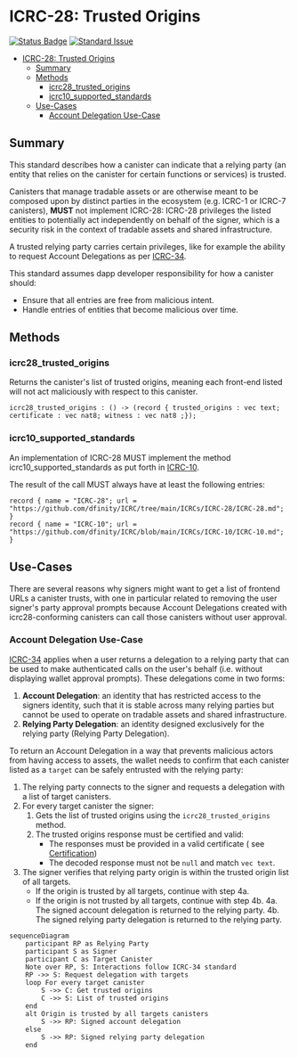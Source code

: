 # ICRC-28: Trusted Origins

[![Status Badge](https://img.shields.io/badge/STATUS-WG_APPROVED-purple.svg)](https://github.com/orgs/dfinity/projects/31)
[![Standard Issue](https://img.shields.io/badge/ISSUE-ICRC--28-blue?logo=github)](https://github.com/dfinity/wg-identity-authentication/issues/115)

<!-- TOC -->
* [ICRC-28: Trusted Origins](#icrc-28-trusted-origins)
  * [Summary](#summary)
  * [Methods](#methods)
    * [icrc28_trusted_origins](#icrc28_trusted_origins)
    * [icrc10_supported_standards](#icrc10_supported_standards)
  * [Use-Cases](#use-cases)
    * [Account Delegation Use-Case](#account-delegation-use-case)
<!-- TOC -->

## Summary

This standard describes how a canister can indicate that a relying party (an entity that relies on the canister for certain functions or services) is trusted.

Canisters that manage tradable assets or are otherwise meant to be composed upon by distinct parties in the ecosystem (e.g. ICRC-1 or ICRC-7 canisters), 
**MUST** not implement ICRC-28: ICRC-28 privileges the listed entities to potentially act independently on behalf of the signer, which is a security risk in the context of tradable assets and shared infrastructure.

A trusted relying party carries certain privileges, like for example the ability to request Account Delegations as per [ICRC-34](./icrc_34_delegation.md).

This standard assumes dapp developer responsibility for how a canister should:
- Ensure that all entries are free from malicious intent.
- Handle entries of entities that become malicious over time.

## Methods

### icrc28_trusted_origins

Returns the canister's list of trusted origins, meaning each front-end listed will not act maliciously with respect to this canister.

```
icrc28_trusted_origins : () -> (record { trusted_origins : vec text; certificate : vec nat8; witness : vec nat8 ;});
```

### icrc10_supported_standards

An implementation of ICRC-28 MUST implement the method icrc10_supported_standards as put forth in 
[ICRC-10](https://github.com/dfinity/ICRC/ICRCs/ICRC-10).

The result of the call MUST always have at least the following entries:

```
record { name = "ICRC-28"; url = "https://github.com/dfinity/ICRC/tree/main/ICRCs/ICRC-28/ICRC-28.md"; }
record { name = "ICRC-10"; url = "https://github.com/dfinity/ICRC/blob/main/ICRCs/ICRC-10/ICRC-10.md"; }
```

## Use-Cases

There are several reasons why signers might want to get a list of frontend URLs a canister trusts, with one in 
particular related to removing the user signer's party approval prompts because Account Delegations created
with icrc28-conforming canisters can call those canisters without user approval.


### Account Delegation Use-Case

[ICRC-34](./icrc_34_delegation.md) applies when a user returns a delegation to a relying party that 
can be used to make authenticated calls on the user's behalf (i.e. without displaying wallet approval prompts).
These delegations come in two forms:
1. **Account Delegation**: an identity that has restricted access to the signers identity, such that it is 
stable across many relying parties but cannot be used to operate on tradable assets and shared infrastructure.
2. **Relying Party Delegation**: an identity designed exclusively for the relying party (Relying Party Delegation).

To return an Account Delegation in a way that prevents malicious actors from having access to 
assets, the wallet needs to confirm that each canister listed as a `target` can be safely entrusted with the 
relying party:

1. The relying party connects to the signer and requests a delegation with a list of target canisters.
2. For every target canister the signer:
    1. Gets the list of trusted origins using the `icrc28_trusted_origins` method.
    2. The trusted origins response must be certified and valid:
        * The responses must be provided in a valid certificate (
          see [Certification](https://internetcomputer.org/docs/current/references/ic-interface-spec#certification))
        * The decoded response must not be `null` and match `vec text`.
3. The signer verifies that relying party origin is within the trusted origin list of all targets.
    * If the origin is trusted by all targets, continue with step 4a.
    * If the origin is not trusted by all targets, continue with step 4b.
4a. The signed account delegation is returned to the relying party.
4b. The signed relying party delegation is returned to the relying party.

```mermaid
sequenceDiagram
    participant RP as Relying Party
    participant S as Signer
    participant C as Target Canister
    Note over RP, S: Interactions follow ICRC-34 standard
    RP ->> S: Request delegation with targets
    loop For every target canister
        S ->> C: Get trusted origins
        C ->> S: List of trusted origins
    end
    alt Origin is trusted by all targets canisters
        S ->> RP: Signed account delegation
    else
        S ->> RP: Signed relying party delegation
    end
```